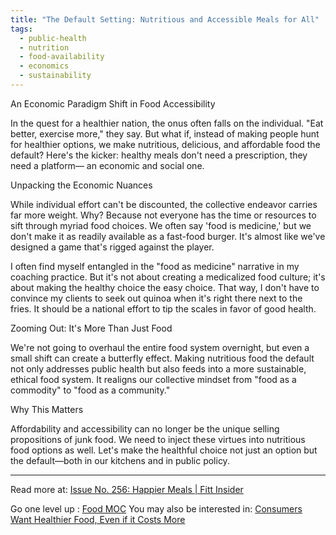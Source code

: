 ```yaml
---
title: "The Default Setting: Nutritious and Accessible Meals for All"
tags:
  - public-health
  - nutrition
  - food-availability
  - economics
  - sustainability
---
```


An Economic Paradigm Shift in Food Accessibility

In the quest for a healthier nation, the onus often falls on the individual. "Eat better, exercise more," they say. But what if, instead of making people hunt for healthier options, we make nutritious, delicious, and affordable food the default? Here's the kicker: healthy meals don't need a prescription, they need a platform— an economic and social one.

Unpacking the Economic Nuances

While individual effort can't be discounted, the collective endeavor carries far more weight. Why? Because not everyone has the time or resources to sift through myriad food choices. We often say 'food is medicine,' but we don't make it as readily available as a fast-food burger. It's almost like we've designed a game that's rigged against the player.

I often find myself entangled in the "food as medicine" narrative in my coaching practice. But it's not about creating a medicalized food culture; it's about making the healthy choice the easy choice. That way, I don't have to convince my clients to seek out quinoa when it's right there next to the fries. It should be a national effort to tip the scales in favor of good health.

Zooming Out: It's More Than Just Food

We're not going to overhaul the entire food system overnight, but even a small shift can create a butterfly effect. Making nutritious food the default not only addresses public health but also feeds into a more sustainable, ethical food system. It realigns our collective mindset from "food as a commodity" to "food as a community."

Why This Matters

Affordability and accessibility can no longer be the unique selling propositions of junk food. We need to inject these virtues into nutritious food options as well. Let's make the healthful choice not just an option but the default—both in our kitchens and in public policy.

----

Read more at: [Issue No. 256: Happier Meals | Fitt Insider](https://insider.fitt.co/issue-no-256-unhappy-meals/)

Go one level up : [Food MOC](Food%20MOC)
You may also be interested in: [Consumers Want Healthier Food, Even if it Costs More](Notes/Consumers%20Want%20Healthier%20Food,%20Even%20if%20it%20Costs%20More.md)